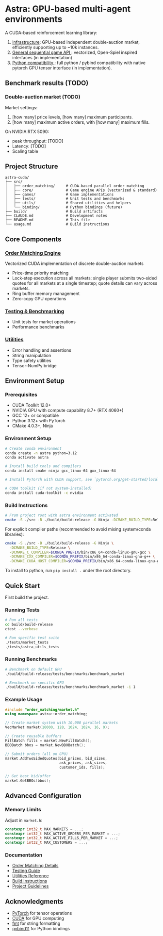 # Astra: GPU-based multi-agent environments

A CUDA-based reinforcement learning library: 

1. <u>Infrastructure</u>: GPU-based independent double-auction market, efficiently supporting up to ~10k instances. 
2. <u>General sequential game API </u>: vectorized, Open-Spiel inspired interfaces (in implementation)
3. <u>Python compatibility </u>: full python / pybind compatibility with native pytorch GPU tensor interface (in implementation). 

## Benchmark results (TODO)

### Double-auction market (TODO)

Market settings:
1. [how many] price levels, [how many] maximum participants. 
2. [how many] maximum active orders, with [how many] maximum fills. 

On NVIDIA RTX 5090:
- peak throughput: [TODO]
- Latency: [TODO]
- Scaling table


## Project Structure

```
astra-cuda/
├── src/
│   ├── order_matching/     # CUDA-based parallel order matching
│   ├── core/               # Game engine APIs (vectorized & standard)
│   ├── games/              # Game implementations
│   ├── tests/              # Unit tests and benchmarks
│   ├── utils/              # Shared utilities and helpers
│   └── binding/            # Python bindings (future)
├── build/                  # Build artifacts
├── CLAUDE.md               # Development notes
├── README.md               # This file
└── usage.md                # Build instructions
```

## Core Components

### [Order Matching Engine](src/order_matching/)

Vectorized CUDA implementation of discrete double-auction markets
- Price-time priority matching
- Lock-step execution across all markets: single player submits two-sided quotes for all markets at a single timestep; quote details can vary across markets. 
- Ring buffer memory management
- Zero-copy GPU operations

### [Testing & Benchmarking](src/tests/)

- Unit tests for market operations
- Performance benchmarks

### [Utilities](src/utils/)

- Error handling and assertions
- String manipulation
- Type safety utilities
- Tensor-NumPy bridge

## Environment Setup

### Prerequisites

- CUDA Toolkit 12.0+
- NVIDIA GPU with compute capability 8.7+ (RTX 4060+)
- GCC 12+ or compatible
- Python 3.12+ with PyTorch
- CMake 4.0.3+, Ninja

### Environment Setup

```bash
# Create conda environment
conda create -n astra python=3.12
conda activate astra

# Install build tools and compilers
conda install cmake ninja gcc_linux-64 gxx_linux-64

# Install PyTorch with CUDA support, see `pytorch.org/get-started/locally/`

# CUDA toolkit (if not system-installed)
conda install cuda-toolkit -c nvidia
``` 

### Build Instructions

```bash
# From project root with astra environment activated
cmake -S ./src -B ./build/build-release -G Ninja -DCMAKE_BUILD_TYPE=Release && cmake --build ./build/build-release -j$(nproc)
```

For explicit compiler paths (recommended to avoid mixing system/conda libraries):
```bash
cmake -S ./src -B ./build/build-release -G Ninja \
  -DCMAKE_BUILD_TYPE=Release \
  -DCMAKE_C_COMPILER=$CONDA_PREFIX/bin/x86_64-conda-linux-gnu-gcc \
  -DCMAKE_CXX_COMPILER=$CONDA_PREFIX/bin/x86_64-conda-linux-gnu-g++ \
  -DCMAKE_CUDA_HOST_COMPILER=$CONDA_PREFIX/bin/x86_64-conda-linux-gnu-g++
```

To install to python, run `pip install .` under the root directory. 

## Quick Start

First build the project. 

### Running Tests

```bash
# Run all tests
cd build/build-release
ctest --verbose

# Run specific test suite
./tests/market_tests
./tests/astra_utils_tests
```

### Running Benchmarks

```bash
# Benchmark on default GPU
./build/build-release/tests/benchmarks/benchmark_market

# Benchmark on specific GPU
./build/build-release/tests/benchmarks/benchmark_market -i 1
```

### Example Usage

```cpp
#include "order_matching/market.h"
using namespace astra::order_matching;

// Create market system with 10,000 parallel markets
VecMarket market(10000, 128, 1024, 1024, 16, 0);

// Create reusable buffers
FillBatch fills = market.NewFillBatch();
BBOBatch bbos = market.NewBBOBatch();

// Submit orders (all on GPU)
market.AddTwoSidedQuotes(bid_prices, bid_sizes, 
                         ask_prices, ask_sizes, 
                         customer_ids, fills);

// Get best bid/offer
market.GetBBOs(bbos);
```

## Advanced Configuration

### Memory Limits
Adjust in `market.h`:
```cpp
constexpr int32_t MAX_MARKETS = ...;
constexpr int32_t MAX_ACTIVE_ORDERS_PER_MARKET = ...;
constexpr int32_t MAX_ACTIVE_FILLS_PER_MARKET = ...;
constexpr int32_t MAX_CUSTOMERS = ...; 
```

### Documentation

- [Order Matching Details](src/order_matching/README.md)
- [Testing Guide](src/tests/README.md)
- [Utilities Reference](src/utils/README.md)
- [Build Instructions](usage.md)
- [Project Guidelines](CLAUDE.md)

## Acknowledgments

- [PyTorch](https://pytorch.org/) for tensor operations
- [CUDA](https://developer.nvidia.com/cuda-toolkit) for GPU computing
- [fmt](https://github.com/fmtlib/fmt) for string formatting
- [pybind11](https://github.com/pybind/pybind11) for Python bindings